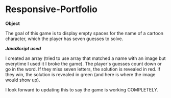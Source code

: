 <h1>Responsive-Portfolio</h1>

**Object**

The goal of this game is to display empty spaces for the name of a cartoon character, which the player has seven guesses to solve.

***JavaScript used***

I created an array (tried to use array that matched a name with an image but everytime I used it I broke the game). The player's guesses count down or go in the word. If they miss seven letters, the solution is revealed in red. If they win, the solution is revealed in green (and here is where the image would show up).

I look forward to updating this to say the game is working COMPLETELY. 
